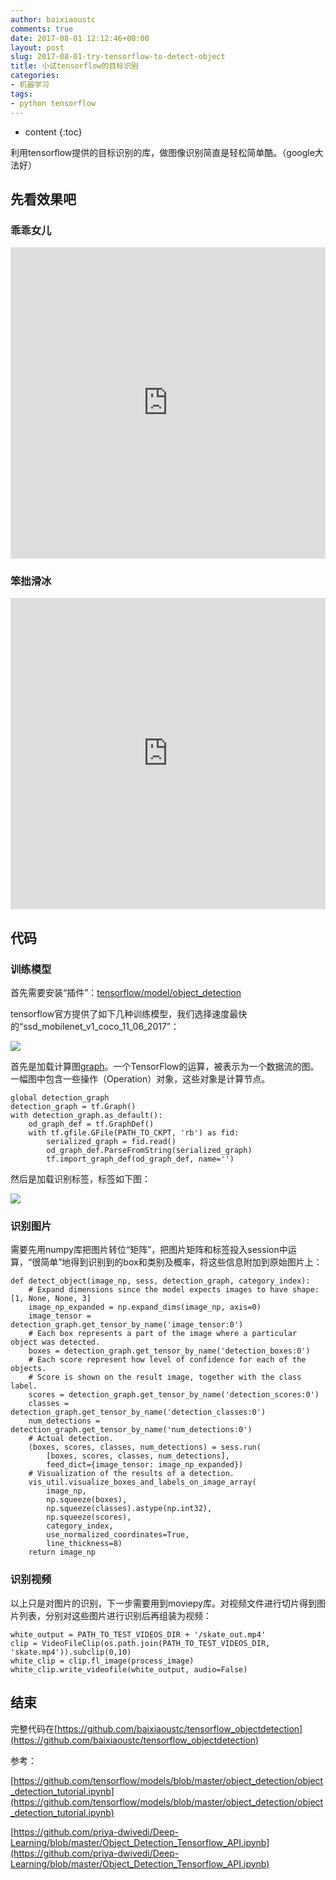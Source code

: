 ```yaml
---
author: baixiaoustc
comments: true
date: 2017-08-01 12:12:46+00:00
layout: post
slug: 2017-08-01-try-tensorflow-to-detect-object
title: 小试tensorflow的目标识别
categories:
- 机器学习
tags:
- python tensorflow
---
```




* content 
{:toc}



利用tensorflow提供的目标识别的库，做图像识别简直是轻松简单酷。（google大法好）

## 先看效果吧

### 乖乖女儿


<iframe height="498" width="100%" src="http://player.youku.com/embed/XMjkzNzUzMjc0OA==" frameborder="0"> </iframe>

### 笨拙滑冰

<iframe height="498" width="100%" src="http://player.youku.com/embed/XMjkzNzUzNjExMg==" frameborder="0"> </iframe>

## 代码

### 训练模型

首先需要安装“插件”：[tensorflow/model/object_detection](https://github.com/tensorflow/models/blob/master/object_detection/g3doc/installation.md)

tensorflow官方提供了如下几种训练模型，我们选择速度最快的“ssd_mobilenet_v1_coco_11_06_2017”：

![](http://image99.renyit.com/image/Jietu20170801-185303@2x.jpg)

首先是加载计算图[graph](https://www.tensorflow.org/api_docs/python/tf/Graph)。一个TensorFlow的运算，被表示为一个数据流的图。一幅图中包含一些操作（Operation）对象，这些对象是计算节点。

    global detection_graph
    detection_graph = tf.Graph()
    with detection_graph.as_default():
        od_graph_def = tf.GraphDef()
        with tf.gfile.GFile(PATH_TO_CKPT, 'rb') as fid:
            serialized_graph = fid.read()
            od_graph_def.ParseFromString(serialized_graph)
            tf.import_graph_def(od_graph_def, name='')
            
然后是加载识别标签，标签如下图：

![](http://image99.renyit.com/image/Jietu20170801-193009@2x.jpg)

### 识别图片

需要先用numpy库把图片转位“矩阵”，把图片矩阵和标签投入session中运算，“很简单”地得到识别到的box和类别及概率，将这些信息附加到原始图片上：

	def detect_object(image_np, sess, detection_graph, category_index):
	    # Expand dimensions since the model expects images to have shape: [1, None, None, 3]
	    image_np_expanded = np.expand_dims(image_np, axis=0)
	    image_tensor = detection_graph.get_tensor_by_name('image_tensor:0')
	    # Each box represents a part of the image where a particular object was detected.
	    boxes = detection_graph.get_tensor_by_name('detection_boxes:0')
	    # Each score represent how level of confidence for each of the objects.
	    # Score is shown on the result image, together with the class label.
	    scores = detection_graph.get_tensor_by_name('detection_scores:0')
	    classes = detection_graph.get_tensor_by_name('detection_classes:0')
	    num_detections = detection_graph.get_tensor_by_name('num_detections:0')
	    # Actual detection.
	    (boxes, scores, classes, num_detections) = sess.run(
	        [boxes, scores, classes, num_detections],
	        feed_dict={image_tensor: image_np_expanded})
	    # Visualization of the results of a detection.
	    vis_util.visualize_boxes_and_labels_on_image_array(
	        image_np,
	        np.squeeze(boxes),
	        np.squeeze(classes).astype(np.int32),
	        np.squeeze(scores),
	        category_index,
	        use_normalized_coordinates=True,
	        line_thickness=8)    
	    return image_np

### 识别视频

以上只是对图片的识别，下一步需要用到moviepy库。对视频文件进行切片得到图片列表，分别对这些图片进行识别后再组装为视频：

    white_output = PATH_TO_TEST_VIDEOS_DIR + '/skate_out.mp4'
    clip = VideoFileClip(os.path.join(PATH_TO_TEST_VIDEOS_DIR, 'skate.mp4')).subclip(0,10)
    white_clip = clip.fl_image(process_image)
    white_clip.write_videofile(white_output, audio=False)


## 结束

完整代码在[https://github.com/baixiaoustc/tensorflow_objectdetection](https://github.com/baixiaoustc/tensorflow_objectdetection)

参考：

[https://github.com/tensorflow/models/blob/master/object_detection/object_detection_tutorial.ipynb](https://github.com/tensorflow/models/blob/master/object_detection/object_detection_tutorial.ipynb)

[https://github.com/priya-dwivedi/Deep-Learning/blob/master/Object_Detection_Tensorflow_API.ipynb](https://github.com/priya-dwivedi/Deep-Learning/blob/master/Object_Detection_Tensorflow_API.ipynb)
